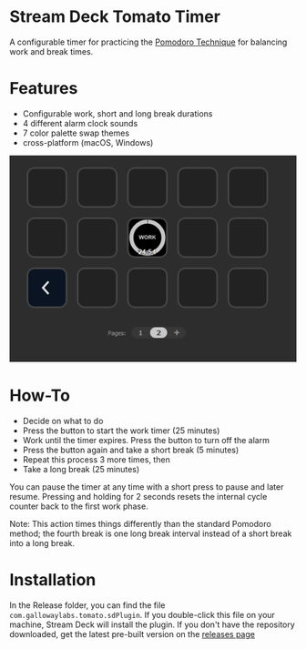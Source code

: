 # Stream Deck Tomato Timer

A configurable timer for practicing the [Pomodoro Technique](https://en.wikipedia.org/wiki/Pomodoro_Technique) for balancing work and break times. 


# Features

- Configurable work, short and long break durations
- 4 different alarm clock sounds 
- 7 color palette swap themes
- cross-platform (macOS, Windows)

![](screenshot.png)


# How-To

- Decide on what to do
- Press the button to start the work timer (25 minutes)</li>
- Work until the timer expires. Press the button to turn off the alarm</li>
- Press the button again and take a short break (5 minutes)</li>
- Repeat this process 3 more times, then</li>
- Take a long break (25 minutes)</li>

You can pause the timer at any time with a short press to pause and later resume. Pressing and holding for 2 seconds resets the internal
cycle counter back to the first work phase.

Note: This action times things differently than the standard Pomodoro method; the fourth break is one long break interval instead of a short break into a long break. 


# Installation

In the Release folder, you can find the file `com.gallowaylabs.tomato.sdPlugin`. If you double-click this file on your machine, Stream Deck will install the plugin. 
If you don't have the repository downloaded, get the latest pre-built version on the [releases page](https://github.com/gallowaylabs/streamdeck-tomato-timer/releases)
